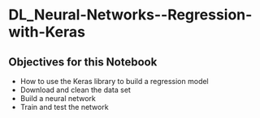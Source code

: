 # DL_Neural-Networks--Regression-with-Keras
## Objectives for this Notebook    
* How to use the Keras library to build a regression model
* Download and clean the data set
* Build a neural network
* Train and test the network  
